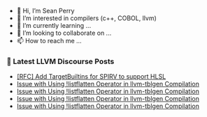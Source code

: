 - 👋 Hi, I’m Sean Perry
- 👀 I’m interested in compilers (c++, COBOL, llvm)
- 🌱 I’m currently learning ...
- 💞️ I’m looking to collaborate on ...
- 📫 How to reach me ...

<!---
s66perry/s66perry is a ✨ special ✨ repository because its `README.md` (this file) appears on your GitHub profile.
You can click the Preview link to take a look at your changes.
--->
### 📕 Latest LLVM Discourse Posts

<!-- DISCOURSE-LLVM:START -->
- [[RFC] Add TargetBuiltins for SPIRV to support HLSL](https://discourse.llvm.org/t/rfc-add-targetbuiltins-for-spirv-to-support-hlsl/83329#post_9)
- [Issue with Using !listflatten Operator in llvm-tblgen Compilation](https://discourse.llvm.org/t/issue-with-using-listflatten-operator-in-llvm-tblgen-compilation/83456#post_7)
- [Issue with Using !listflatten Operator in llvm-tblgen Compilation](https://discourse.llvm.org/t/issue-with-using-listflatten-operator-in-llvm-tblgen-compilation/83456#post_6)
- [Issue with Using !listflatten Operator in llvm-tblgen Compilation](https://discourse.llvm.org/t/issue-with-using-listflatten-operator-in-llvm-tblgen-compilation/83456#post_5)
- [Issue with Using !listflatten Operator in llvm-tblgen Compilation](https://discourse.llvm.org/t/issue-with-using-listflatten-operator-in-llvm-tblgen-compilation/83456#post_4)
<!-- DISCOURSE-LLVM:END -->
